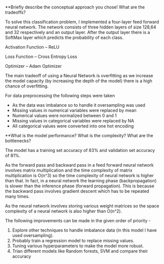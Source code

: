 **Briefly describe the conceptual approach you chose! What are the tradeoffs? 

To solve this classification problem, I implemented a four-layer feed forward neural network.  The network consists of three hidden layers of size 128,64 and 32 respectively and an output layer. After the output layer there is a SoftMax layer which predicts the probability of each class.

Activation Function – ReLU  

Loss Function – Cross Entropy Loss 

Optimizer – Adam Optimizer 

The main tradeoff of using a Neural Network is overfitting as we increase the model capacity (by increasing the depth of the model) there is a high chance of overfitting. 

For data preprocessing the following steps were taken  

   - As the data was imbalance so to handle it oversampling was used 
   - Missing values in numerical variables were replaced by mean 
   - Numerical values were normalized between 0 and 1 
   - Missing values in categorical variables were replaced by NA 
   - All categorical values were converted into one hot encoding 

**What is the model performance? What is the complexity? What are the bottlenecks? 

The model has a training set accuracy of 83% and validation set accuracy of 81%. 

As the forward pass and backward pass in a feed forward neural network involves matrix multiplication and the time complexity of matrix multiplication is O(n^3) so the time complexity of neural network is higher than that. In fact, in a neural network the learning phase (backpropagation) is slower than the inference phase (forward propagation). This is because the backward pass involves gradient descent which has to be repeated many times.  

As the neural network involves storing various weight matrices so the space complexity of a neural network is also higher than O(n^2). 

The following improvements can be made in the given order of priority -  

   1. Explore other techniques to handle imbalance data (in this model I have used oversampling). 
   2. Probably train a regression model to replace missing values.
   3. Tuning various hyperparameters to make the model more robust. 
   4. Trian different models like Random forests, SVM and compare their accuracy 
